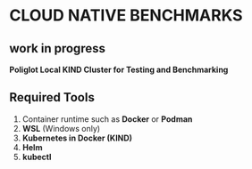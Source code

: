 # CLOUD NATIVE BENCHMARKS 

## work in progress

**Poliglot Local KIND Cluster for Testing and Benchmarking**

## Required Tools
1. Container runtime such as **Docker** or **Podman**  
2. **WSL** (Windows only)  
3. **Kubernetes in Docker (KIND)**  
4. **Helm**  
5. **kubectl**
